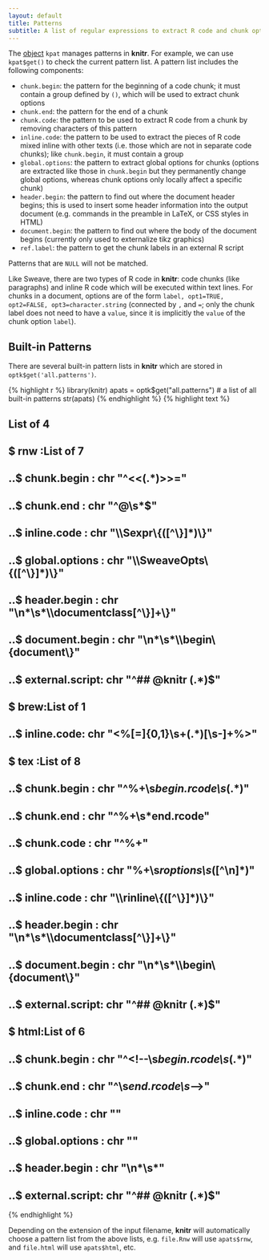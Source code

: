 ```yaml
---
layout: default
title: Patterns
subtitle: A list of regular expressions to extract R code and chunk options from the input document
---
```


The [object](objects) `kpat` manages patterns in **knitr**. For example, we can use `kpat$get()` to check the current pattern list. A pattern list includes the following components:

- `chunk.begin`: the pattern for the beginning of a code chunk; it must contain a group defined by `()`, which will be used to extract chunk options
- `chunk.end`: the pattern for the end of a chunk
- `chunk.code`: the pattern to be used to extract R code from a chunk by removing characters of this pattern
- `inline.code`: the pattern to be used to extract the pieces of R code mixed inline with other texts (i.e. those which are not in separate code chunks); like `chunk.begin`, it must contain a group 
- `global.options`: the pattern to extract global options for chunks (options are extracted like those in `chunk.begin` but they permanently change global options, whereas chunk options only locally affect a specific chunk)
- `header.begin`: the pattern to find out where the document header begins; this is used to insert some header information into the output document (e.g. commands in the preamble in LaTeX, or CSS styles in HTML)
- `document.begin`: the pattern to find out where the body of the document begins (currently only used to externalize tikz graphics)
- `ref.label`: the pattern to get the chunk labels in an external R script

Patterns that are `NULL` will not be matched.

Like Sweave, there are two types of R code in **knitr**: code chunks (like paragraphs) and inline R code which will be executed within text lines. For chunks in a document, options are of the form `label, opt1=TRUE, opt2=FALSE, opt3=character.string` (connected by `,` and `=`; only the chunk label does not need to have a `value`, since it is implicitly the `value` of the chunk option `label`).

## Built-in Patterns

There are several built-in pattern lists in **knitr** which are stored in `optk$get('all.patterns')`.

{% highlight r %}
library(knitr)
apats = optk$get("all.patterns")  # a list of all built-in patterns
str(apats)
{% endhighlight %}
{% highlight text %}
## List of 4
##  $ rnw :List of 7
##   ..$ chunk.begin    : chr "^<<(.*)>>="
##   ..$ chunk.end      : chr "^@\\s*$"
##   ..$ inline.code    : chr "\\\\Sexpr\\{([^\\}]*)\\}"
##   ..$ global.options : chr "\\\\SweaveOpts\\{([^\\}]*)\\}"
##   ..$ header.begin   : chr "\n*\\s*\\\\documentclass[^\\}]+\\}"
##   ..$ document.begin : chr "\n*\\s*\\\\begin\\{document\\}"
##   ..$ external.script: chr "^## @knitr (.*)$"
##  $ brew:List of 1
##   ..$ inline.code: chr "<%[=]{0,1}\\s+(.*)[\\s-]+%>"
##  $ tex :List of 8
##   ..$ chunk.begin    : chr "^%+\\s*begin.rcode\\s*(.*)"
##   ..$ chunk.end      : chr "^%+\\s*end.rcode"
##   ..$ chunk.code     : chr "^%+"
##   ..$ global.options : chr "%+\\s*roptions\\s*([^\n]*)"
##   ..$ inline.code    : chr "\\\\rinline\\{([^\\}]*)\\}"
##   ..$ header.begin   : chr "\n*\\s*\\\\documentclass[^\\}]+\\}"
##   ..$ document.begin : chr "\n*\\s*\\\\begin\\{document\\}"
##   ..$ external.script: chr "^## @knitr (.*)$"
##  $ html:List of 6
##   ..$ chunk.begin    : chr "^<!--\\s*begin.rcode\\s*(.*)"
##   ..$ chunk.end      : chr "^\\s*end.rcode\\s*-->"
##   ..$ inline.code    : chr "<!--\\s*rinline\\s*(.*)\\s*-->"
##   ..$ global.options : chr "<!--\\s*roptions\\s*(.*)\\s*-->"
##   ..$ header.begin   : chr "\n*\\s*<head>"
##   ..$ external.script: chr "^## @knitr (.*)$"
{% endhighlight %}


Depending on the extension of the input filename, **knitr** will automatically choose a pattern list from the above lists, e.g. `file.Rnw` will use `apats$rnw`, and `file.html` will use `apats$html`, etc.
